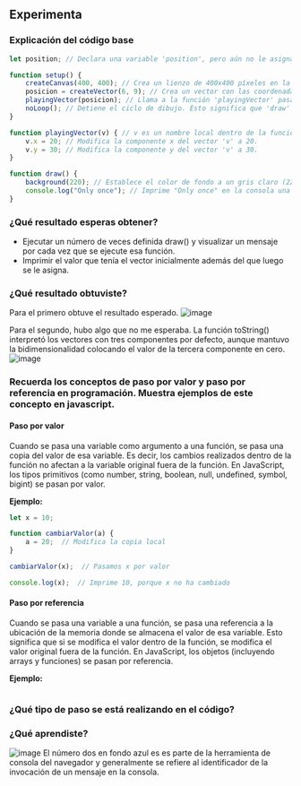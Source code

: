 ## Experimenta
###  Explicación del código base
``` js
let position; // Declara una variable 'position', pero aún no le asigna un valor inicial.

function setup() {
    createCanvas(400, 400); // Crea un lienzo de 400x400 píxeles en la pantalla para dibujar.
    posicion = createVector(6, 9); // Crea un vector con las coordenadas (6, 9) y lo asigna a la variable 'posicion'.
    playingVector(posicion); // Llama a la función 'playingVector' pasándole el vector 'posicion' como argumento.
    noLoop(); // Detiene el ciclo de dibujo. Esto significa que 'draw' solo se ejecutará una vez.
}

function playingVector(v) { // v es un nombre local dentro de la función. Representa el vector que se le ha pasado a la función
    v.x = 20; // Modifica la componente x del vector 'v' a 20.
    v.y = 30; // Modifica la componente y del vector 'v' a 30.
}

function draw() {
    background(220); // Establece el color de fondo a un gris claro (220 es un valor de escala de gris).
    console.log("Only once"); // Imprime "Only once" en la consola una sola vez, ya que 'noLoop()' detiene el ciclo de dibujo.
}
```
### ¿Qué resultado esperas obtener?
- Ejecutar un número de veces definida draw() y visualizar un mensaje por cada vez que se ejecute esa función.
- Imprimir el valor que tenía el vector inicialmente además del que luego se le asigna.
### ¿Qué resultado obtuviste?
Para el primero obtuve el resultado esperado.
![image](https://github.com/user-attachments/assets/812d3a07-bf66-4338-81c7-771595e4a483)

Para el segundo, hubo algo que no me esperaba. La función toString() interpretó los vectores con tres componentes por defecto, aunque mantuvo la bidimensionalidad colocando el valor de la tercera componente en cero.
![image](https://github.com/user-attachments/assets/f6bde3e4-bb7d-47b9-ab10-6a0c65399acc)

### Recuerda los conceptos de paso por valor y paso por referencia en programación. Muestra ejemplos de este concepto en javascript.
#### Paso por valor
Cuando se pasa una variable como argumento a una función, se pasa una copia del valor de esa variable. Es decir, los cambios realizados dentro de la función no afectan a la variable original fuera de la función.
En JavaScript, los tipos primitivos (como number, string, boolean, null, undefined, symbol, bigint) se pasan por valor.

**Ejemplo:**
``` js
let x = 10;

function cambiarValor(a) {
    a = 20;  // Modifica la copia local
}

cambiarValor(x);  // Pasamos x por valor

console.log(x);  // Imprime 10, porque x no ha cambiado
```
#### Paso por referencia
Cuando se pasa una variable a una función, se pasa una referencia a la ubicación de la memoria donde se almacena el valor de esa variable. Esto significa que si se modifica el valor dentro de la función, se modifica el valor original fuera de la función. En JavaScript, los objetos (incluyendo arrays y funciones) se pasan por referencia.

**Ejemplo:**
``` js

```
### ¿Qué tipo de paso se está realizando en el código?

### ¿Qué aprendiste?
![image](https://github.com/user-attachments/assets/1910c55b-227e-4f56-82a8-e459052c2e52)
El número dos en fondo azul es es parte de la herramienta de consola del navegador y generalmente se refiere al identificador de la invocación de un mensaje en la consola.
